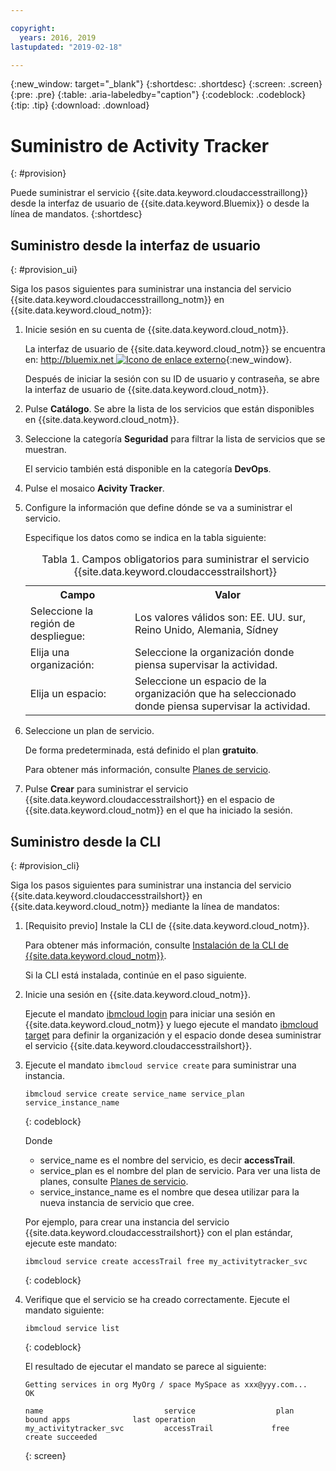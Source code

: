 ```yaml
---

copyright:
  years: 2016, 2019
lastupdated: "2019-02-18"

---
```


{:new_window: target="_blank"}
{:shortdesc: .shortdesc}
{:screen: .screen}
{:pre: .pre}
{:table: .aria-labeledby="caption"}
{:codeblock: .codeblock}
{:tip: .tip}
{:download: .download}



# Suministro de Activity Tracker
{: #provision}

Puede suministrar el servicio {{site.data.keyword.cloudaccesstraillong}} desde la interfaz de usuario de {{site.data.keyword.Bluemix}} o desde la línea de mandatos.
{:shortdesc}


## Suministro desde la interfaz de usuario
{: #provision_ui}

Siga los pasos siguientes para suministrar una instancia del servicio {{site.data.keyword.cloudaccesstraillong_notm}} en {{site.data.keyword.cloud_notm}}:

1. Inicie sesión en su cuenta de {{site.data.keyword.cloud_notm}}.

    La interfaz de usuario de {{site.data.keyword.cloud_notm}} se encuentra en: [http://bluemix.net ![Icono de enlace externo](../../../icons/launch-glyph.svg "Icono de enlace externo")](http://bluemix.net){:new_window}.
    
	Después de iniciar la sesión con su ID de usuario y contraseña, se abre la interfaz de usuario de {{site.data.keyword.cloud_notm}}.

2. Pulse **Catálogo**. Se abre la lista de los servicios que están disponibles en {{site.data.keyword.cloud_notm}}.

3. Seleccione la categoría **Seguridad** para filtrar la lista de servicios que se muestran.

    El servicio también está disponible en la categoría **DevOps**.

4. Pulse el mosaico **Acivity Tracker**.

5. Configure la información que define dónde se va a suministrar el servicio. 

    Especifique los datos como se indica en la tabla siguiente: 

    <table>
	  <caption>Tabla 1. Campos obligatorios para suministrar el servicio {{site.data.keyword.cloudaccesstrailshort}}</caption>
	  <tr>
	    <th>Campo</th>
		<th>Valor</th>
	  </tr>
	  <tr>
	    <td>Seleccione la región de despliegue:</td>
		<td>Los valores válidos son: EE. UU. sur, Reino Unido, Alemania, Sídney</td>
	  </tr>
	  <tr>
	    <td>Elija una organización:</td>
		<td>Seleccione la organización donde piensa supervisar la actividad.</td>
	  </tr>
	  <tr>
	    <td>Elija un espacio:</td>
		<td>Seleccione un espacio de la organización que ha seleccionado donde piensa supervisar la actividad.</td>
	  </tr>
	</table>

6. Seleccione un plan de servicio. 

    De forma predeterminada, está definido el plan **gratuito**.

    Para obtener más información, consulte [Planes de servicio](/docs/services/cloud-activity-tracker/how-to/change_plan.html#change_plan).
	
7. Pulse **Crear** para suministrar el servicio {{site.data.keyword.cloudaccesstrailshort}} en el espacio de {{site.data.keyword.cloud_notm}} en el que ha iniciado la sesión.
  
 

## Suministro desde la CLI
{: #provision_cli}

Siga los pasos siguientes para suministrar una instancia del servicio {{site.data.keyword.cloudaccesstrailshort}} en {{site.data.keyword.cloud_notm}} mediante la línea de mandatos:

1. [Requisito previo] Instale la CLI de {{site.data.keyword.cloud_notm}}.

   Para obtener más información, consulte [Instalación de la CLI de {{site.data.keyword.cloud_notm}}](/docs/cli?topic=cloud-cli-ibmcloud-cli#ibmcloud-cli).
   
   Si la CLI está instalada, continúe en el paso siguiente.
    
2. Inicie una sesión en {{site.data.keyword.cloud_notm}}. 

    Ejecute el mandato [ibmcloud login](/docs/cli/reference/ibmcloud/bx_cli.html#ibmcloud_login) para iniciar una sesión en {{site.data.keyword.cloud_notm}} y luego ejecute el mandato [ibmcloud target](/docs/cli/reference/ibmcloud/bx_cli.html#ibmcloud_target) para definir la organización y el espacio donde desea suministrar el servicio {{site.data.keyword.cloudaccesstrailshort}}.
	
3. Ejecute el mandato `ibmcloud service create` para suministrar una instancia.

    ```
	ibmcloud service create service_name service_plan service_instance_name
	```
	{: codeblock}
	
	Donde
	
	* service_name es el nombre del servicio, es decir **accessTrail**.
	* service_plan es el nombre del plan de servicio. Para ver una lista de planes, consulte [Planes de servicio](/docs/services/cloud-activity-tracker/activity_tracker_ov.html#activity_tracker_ov_plan).
	* service_instance_name es el nombre que desea utilizar para la nueva instancia de servicio que cree.

	Por ejemplo, para crear una instancia del servicio {{site.data.keyword.cloudaccesstrailshort}} con el plan estándar, ejecute este mandato:
	
	```
	ibmcloud service create accessTrail free my_activitytracker_svc
	```
	{: codeblock}
	
4. Verifique que el servicio se ha creado correctamente. Ejecute el mandato siguiente:

    ```	
	ibmcloud service list
	```
	{: codeblock}
	
	El resultado de ejecutar el mandato se parece al siguiente:
	
	```
    Getting services in org MyOrg / space MySpace as xxx@yyy.com...
    OK
    
    name                           service                  plan                   bound apps              last operation
    my_activitytracker_svc         accessTrail             free                                            create succeeded
	```
	{: screen}

	




